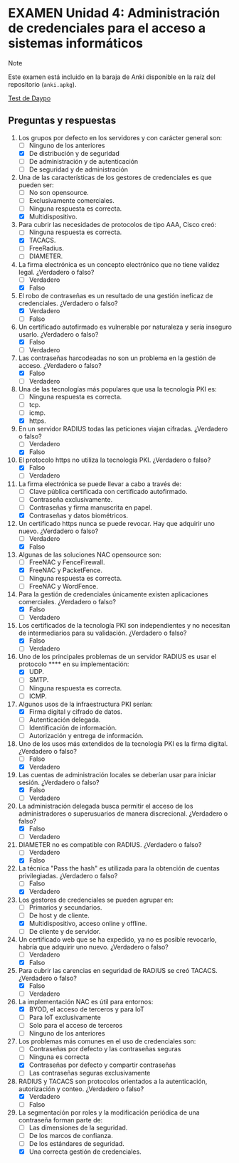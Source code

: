 # EXAMEN Unidad 4: Administración de credenciales para el acceso a sistemas informáticos

>[!NOTE]
>Este examen está incluido en la baraja de Anki disponible en la raíz del repositorio (`anki.apkg`).

[Test de Daypo](https://www.daypo.com/br-4.html)

## Preguntas y respuestas

1. Los grupos por defecto en los servidores y con carácter general son:
	- [ ] Ninguno de los anteriores
	- [x] De distribución y de seguridad
	- [ ] De administración y de autenticación
	- [ ] De seguridad y de administración

2. Una de las características de los gestores de credenciales es que pueden ser:
	- [ ] No son opensource.
	- [ ] Exclusivamente comerciales.
	- [ ] Ninguna respuesta es correcta.
	- [x] Multidispositivo.

3. Para cubrir las necesidades de protocolos de tipo AAA, Cisco creó:
	- [ ] Ninguna respuesta es correcta.
	- [x] TACACS.
	- [ ] FreeRadius.
	- [ ] DIAMETER.

4. La firma electrónica es un concepto electrónico que no tiene validez legal. ¿Verdadero o falso?
	- [ ] Verdadero
	- [x] Falso

5. El robo de contraseñas es un resultado de una gestión ineficaz de credenciales. ¿Verdadero o falso?
	- [x] Verdadero
	- [ ] Falso

6. Un certificado autofirmado es vulnerable por naturaleza y sería inseguro usarlo. ¿Verdadero o falso?
	- [x] Falso
	- [ ] Verdadero

7. Las contraseñas harcodeadas no son un problema en la gestión de acceso. ¿Verdadero o falso?
	- [x] Falso
	- [ ] Verdadero

8. Una de las tecnologías más populares que usa la tecnología PKI es:
	- [ ] Ninguna respuesta es correcta.
	- [ ] tcp.
	- [ ] icmp.
	- [x] https.

9. En un servidor RADIUS todas las peticiones viajan cifradas. ¿Verdadero o falso?
	- [ ] Verdadero
	- [x] Falso

10. El protocolo https no utiliza la tecnología PKI. ¿Verdadero o falso?
	- [x] Falso
	- [ ] Verdadero

11. La firma electrónica se puede llevar a cabo a través de:
	- [ ] Clave pública certificada con certificado autofirmado.
	- [ ] Contraseña exclusivamente.
	- [ ] Contraseñas y firma manuscrita en papel.
	- [x] Contraseñas y datos biométricos.

12. Un certificado https nunca se puede revocar. Hay que adquirir uno nuevo. ¿Verdadero o falso?
	- [ ] Verdadero
	- [x] Falso

13. Algunas de las soluciones NAC opensource son:
	- [ ] FreeNAC y FenceFirewall.
	- [x] FreeNAC y PacketFence.
	- [ ] Ninguna respuesta es correcta.
	- [ ] FreeNAC y WordFence.

14. Para la gestión de credenciales únicamente existen aplicaciones comerciales. ¿Verdadero o falso?
	- [x] Falso
	- [ ] Verdadero

15. Los certificados de la tecnología PKI son independientes y no necesitan de intermediarios para su validación. ¿Verdadero o falso?
	- [x] Falso
	- [ ] Verdadero

16. Uno de los principales problemas de un servidor RADIUS es usar el protocolo **** en su implementación:
	- [x] UDP.
	- [ ] SMTP.
	- [ ] Ninguna respuesta es correcta.
	- [ ] ICMP.

17. Algunos usos de la infraestructura PKI serían:
	- [x] Firma digital y cifrado de datos.
	- [ ] Autenticación delegada.
	- [ ] Identificación de información.
	- [ ] Autorización y entrega de información.

18. Uno de los usos más extendidos de la tecnología PKI es la firma digital. ¿Verdadero o falso?
	- [ ] Falso
	- [x] Verdadero

19. Las cuentas de administración locales se deberían usar para iniciar sesión. ¿Verdadero o falso?
	- [x] Falso
	- [ ] Verdadero

20. La administración delegada busca permitir el acceso de los administradores o superusuarios de manera discrecional. ¿Verdadero o falso?
	- [x] Falso
	- [ ] Verdadero

21. DIAMETER no es compatible con RADIUS. ¿Verdadero o falso?
	- [ ] Verdadero
	- [x] Falso

22. La técnica "Pass the hash" es utilizada para la obtención de cuentas privilegiadas. ¿Verdadero o falso?
	- [ ] Falso
	- [x] Verdadero

23. Los gestores de credenciales se pueden agrupar en:
	- [ ] Primarios y secundarios.
	- [ ] De host y de cliente.
	- [x] Multidispositivo, acceso online y offline.
	- [ ] De cliente y de servidor.

24. Un certificado web que se ha expedido, ya no es posible revocarlo, habría que adquirir uno nuevo. ¿Verdadero o falso?
	- [ ] Verdadero
	- [x] Falso

25. Para cubrir las carencias en seguridad de RADIUS se creó TACACS. ¿Verdadero o falso?
	- [x] Falso
	- [ ] Verdadero

26. La implementación NAC es útil para entornos:
	- [x] BYOD, el acceso de terceros y para IoT
	- [ ] Para IoT exclusivamente
	- [ ] Solo para el acceso de terceros
	- [ ] Ninguno de los anteriores

27. Los problemas más comunes en el uso de credenciales son:
	- [ ] Contraseñas por defecto y las contraseñas seguras
	- [ ] Ninguna es correcta
	- [x] Contraseñas por defecto y compartir contraseñas
	- [ ] Las contraseñas seguras exclusivamente

28. RADIUS y TACACS son protocolos orientados a la autenticación, autorización y conteo. ¿Verdadero o falso?
	- [x] Verdadero
	- [ ] Falso

29. La segmentación por roles y la modificación periódica de una contraseña forman parte de:
	- [ ] Las dimensiones de la seguridad.
	- [ ] De los marcos de confianza.
	- [ ] De los estándares de seguridad.
	- [x] Una correcta gestión de credenciales.